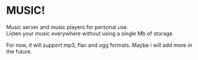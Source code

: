 # MUSIC!
Music server and music players for personal use.   
Listen your music everywhere without using a single Mb of storage.

For now, it will support mp3, flac and ogg formats. Maybe i will add more in the future.
